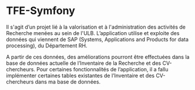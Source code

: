 # TFE-Symfony
Il s'agit d’un projet lié à la valorisation et à l'administration des activités de Recherche menées au 
sein de l'ULB.
L’application utilise et exploite des données qui viennent de SAP (Systems, Applications and 
Products for data processing), du Département RH.

A partir de ces données, des améliorations pourront être effectuées dans la base de données 
actuelle de l’Inventaire de la Recherche et des CV-chercheurs.
Pour certaines fonctionnalités de l’application, il a fallu implémenter certaines tables existantes de 
l’Inventaire et des CV-chercheurs dans ma base de données.
